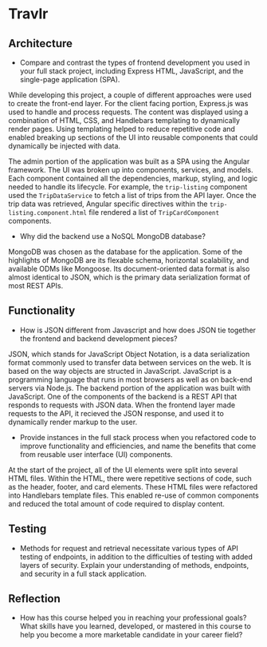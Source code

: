 # Travlr

## Architecture

- Compare and contrast the types of frontend development you used in your full stack project, including Express HTML, JavaScript, and the single-page application (SPA).

While developing this project, a couple of different approaches were used to create the front-end layer. For the client facing portion, Express.js was used to handle and process
requests. The content was displayed using a combination of HTML, CSS, and Handlebars templating to dynamically render pages. Using templating helped to reduce repetitive code
and enabled breaking up sections of the UI into reusable components that could dynamically be injected with data.

The admin portion of the application was built as a SPA using the Angular framework. The UI was broken up into components, services, and models. Each component contained
all the dependencies, markup, styling, and logic needed to handle its lifecycle. For example, the `trip-listing` component used the `TripDataService` to fetch a list of
trips from the API layer. Once the trip data was retrieved, Angular specific directives within the `trip-listing.component.html` file rendered a list of `TripCardComponent` components.

- Why did the backend use a NoSQL MongoDB database?

MongoDB was chosen as the database for the application. Some of the highlights of MongoDB are its flexable schema, horizontal scalability, and available ODMs like Mongoose.
Its document-oriented data format is also almost identical to JSON, which is the primary data serialization format of most REST APIs.

## Functionality

- How is JSON different from Javascript and how does JSON tie together the frontend and backend development pieces?

JSON, which stands for JavaScript Object Notation, is a data serialization format commonly used to transfer data between services on the web.
It is based on the way objects are structed in JavaScript.
JavaScript is a programming language that runs in most browsers as well as on back-end servers via Node.js.
The backend portion of the application was built with JavaScript.
One of the components of the backend is a REST API that responds to requests with JSON data.
When the frontend layer made requests to the API, it recieved the JSON response, and used it to dynamically render markup to the user.

- Provide instances in the full stack process when you refactored code to improve functionality and efficiencies, and name the benefits that come from reusable user interface (UI) components.

At the start of the project, all of the UI elements were split into several HTML files. Within the HTML, there were repetitive sections of code, such as the header, footer, and card elements.
These HTML files were refactored into Handlebars template files. This enabled re-use of common components and reduced the total amount of code required to display content.

## Testing

- Methods for request and retrieval necessitate various types of API testing of endpoints, in addition to the difficulties of testing with added layers of security. Explain your understanding of methods, endpoints, and security in a full stack application.

## Reflection

- How has this course helped you in reaching your professional goals? What skills have you learned, developed, or mastered in this course to help you become a more marketable candidate in your career field?




